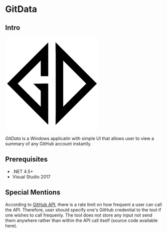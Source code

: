 # GitData

## Intro

![Logo](./GitData/Assets/logo.png)

*GitData* is a Windows applicatin with simple UI that allows user to view a summary of any GitHub account instantly. 

## Prerequisites

- .NET 4.5+
- Visual Studio 2017

## Special Mentions

According to [GitHub API](https://developer.github.com/v3/?), there is a rate limit on how frequent a user can call the API. Therefore, user should specify one's GitHub credential to the tool if one wishes to call frequenly. The tool does not store any input not send them anywhere rather than within the API call itself (source code available here).